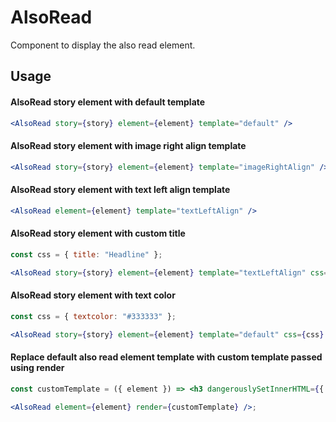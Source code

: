 # AlsoRead

Component to display the also read element.

## Usage

#### AlsoRead story element with default template

```jsx
<AlsoRead story={story} element={element} template="default" />
```

#### AlsoRead story element with image right align template

```jsx
<AlsoRead story={story} element={element} template="imageRightAlign" />
```

#### AlsoRead story element with text left align template

```jsx
<AlsoRead element={element} template="textLeftAlign" />
```

#### AlsoRead story element with custom title

```jsx
const css = { title: "Headline" };

<AlsoRead story={story} element={element} template="textLeftAlign" css={css} />;
```

#### AlsoRead story element with text color

```jsx
const css = { textcolor: "#333333" };

<AlsoRead story={story} element={element} template="default" css={css} />;
```

#### Replace default also read element template with custom template passed using render

```jsx
const customTemplate = ({ element }) => <h3 dangerouslySetInnerHTML={{ __html: element.text }} />;

<AlsoRead element={element} render={customTemplate} />;
```

<!-- PROPS -->
